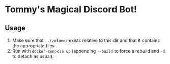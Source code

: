 # Tommy's Magical Discord Bot!

## Usage

1. Make sure that `../volume/` exists relative to this dir and that it contains the appropriate files.
2. Run with `docker-compose up` (appending `--build` to force a rebuild and `-d` to detach as usual).
